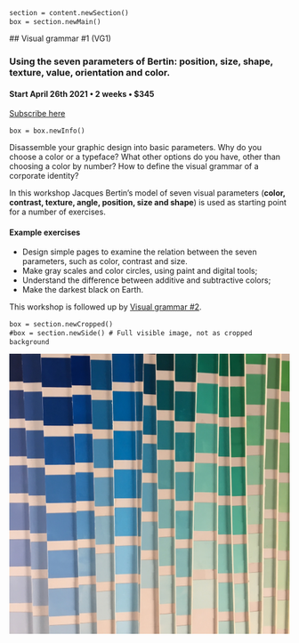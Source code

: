 
<!-- VG1 -->

~~~
section = content.newSection()
box = section.newMain()
~~~
<a name="VG1"/>
## Visual grammar #1 <span class="wcode">(VG1)</span>

### Using the seven parameters of Bertin: position, size, shape, texture, value, orientation and color.

#### Start April 26<span class="sup">th</span> 2021 • 2 weeks • $345

<a href="https://www.eventbrite.com/d/online/designdesign/?q=designdesign" target="external">Subscribe here</a>

~~~
box = box.newInfo()
~~~

Disassemble your graphic design into basic parameters. Why do you choose a color or a typeface? What other options do you have, other than choosing a color by number? How to define the visual grammar of a corporate identity?

In this workshop Jacques Bertin’s model of seven visual parameters (**color, contrast, texture, angle, position, size and shape**) is used as starting point for a number of exercises.

#### Example exercises

* Design simple pages to examine the relation between the seven parameters, such as color, contrast and size.
* Make gray scales and color circles, using paint and digital tools; 
* Understand the difference between additive and subtractive colors;
* Make the darkest black on Earth.

This workshop is followed up by [Visual grammar #2](#VG2).

~~~
box = section.newCropped()
#box = section.newSide() # Full visible image, not as cropped background

~~~

<!--
![cover y=top](images/01_instagram_fewspaces_6.jpg)
-->
![cover y=top](images/img_8940.jpg)

<!--
## <a href="https://www.eventbrite.com/d/online/designdesign/?q=designdesign" style="color:#F54C0A" target="external">Subscribe here</a>
-->
